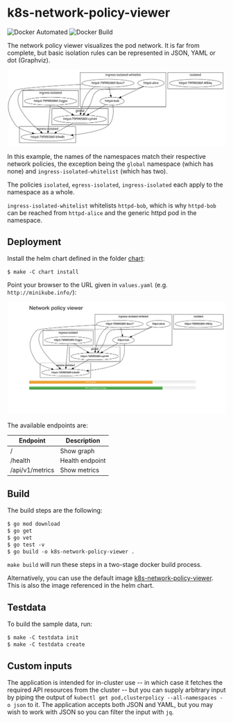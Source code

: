 k8s-network-policy-viewer
=========================

![Docker Automated](https://img.shields.io/docker/automated/gerald1248/k8s-network-policy-viewer.svg)
![Docker Build](https://img.shields.io/docker/build/gerald1248/k8s-network-policy-viewer.svg)

The network policy viewer visualizes the pod network. It is far from complete, but basic isolation rules can be represented in JSON, YAML or dot (Graphviz).

<img src="images/network-policy-viewer.svg" alt="Sample visualization"/>

In this example, the names of the namespaces match their respective network policies, the exception being the `global` namespace (which has none) and `ingress-isolated-whitelist` (which has two).

The policies `isolated`, `egress-isolated`, `ingress-isolated` each apply to the namespace as a whole.

`ingress-isolated-whitelist` whitelists `httpd-bob`, which is why `httpd-bob` can be reached from `httpd-alice` and the generic httpd pod in the namespace.

Deployment
----------
Install the helm chart defined in the folder [chart](./chart):
```
$ make -C chart install
```
Point your browser to the URL given in `values.yaml` (e.g. `http://minikube.info/`):

<img src="images/network-policy-viewer-screenshot.png" alt="network policy viewer screenshot"/>

The available endpoints are:

| Endpoint        | Description     |
| --------------- | --------------- |
| /               | Show graph      |
| /health         | Health endpoint |
| /api/v1/metrics | Show metrics    |

Build
-----
The build steps are the following:
```
$ go mod download
$ go get
$ go vet
$ go test -v
$ go build -o k8s-network-policy-viewer .
```
`make build` will run these steps in a two-stage docker build process.

Alternatively, you can use the default image [k8s-network-policy-viewer](https://hub.docker.com/r/gerald1248/k8s-network-policy-viewer). This is also the image referenced in the helm chart.

Testdata
--------
To build the sample data, run:
```
$ make -C testdata init
$ make -C testdata create
```

Custom inputs
-------------
The application is intended for in-cluster use -- in which case it fetches the required API resources from the cluster -- but you can supply arbitrary input by piping the output of `kubectl get pod,clusterpolicy --all-namespaces -o json` to it. The application accepts both JSON and YAML, but you may wish to work with JSON so you can filter the input with `jq`.
